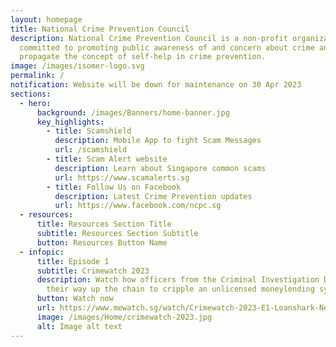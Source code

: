 ```yaml
---
layout: homepage
title: National Crime Prevention Council
description: National Crime Prevention Council is a non-profit organization
  committed to promoting public awareness of and concern about crime and to
  propagate the concept of self-help in crime prevention.
image: /images/isomer-logo.svg
permalink: /
notification: Website will be down for maintenance on 30 Apr 2023
sections:
  - hero:
      background: /images/Banners/home-banner.jpg
      key_highlights:
        - title: Scamshield
          description: Mobile App to fight Scam Messages
          url: /scamshield
        - title: Scam Alert website
          description: Learn about Singapore common scams
          url: https://www.scamalerts.sg
        - title: Follow Us on Facebook
          description: Latest Crime Prevention updates
          url: https://www.facebook.com/ncpc.sg
  - resources:
      title: Resources Section Title
      subtitle: Resources Section Subtitle
      button: Resources Button Name
  - infopic:
      title: Episode 1
      subtitle: Crimewatch 2023
      description: Watch how officers from the Criminal Investigation Department work
        their way up the chain to cripple an unlicensed moneylending syndicate!
      button: Watch now
      url: https://www.mewatch.sg/watch/Crimewatch-2023-E1-Loanshark-Network-362269
      image: /images/Home/crimewatch-2023.jpg
      alt: Image alt text
---
```

